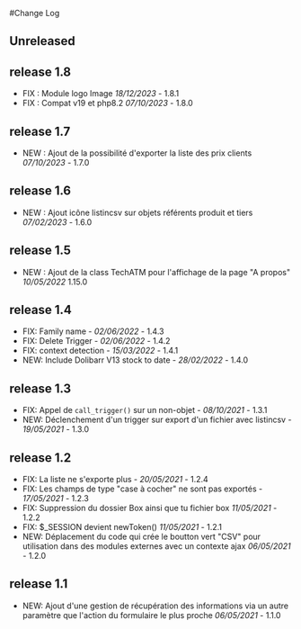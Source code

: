 #Change Log

## Unreleased



## release 1.8

- FIX : Module logo Image *18/12/2023* - 1.8.1
- FIX : Compat v19 et php8.2 *07/10/2023* - 1.8.0

## release 1.7

- NEW : Ajout de la possibilité d'exporter la liste des prix clients *07/10/2023* - 1.7.0

## release 1.6

- NEW : Ajout icône listincsv sur objets référents produit et tiers *07/02/2023* - 1.6.0

## release 1.5

- NEW : Ajout de la class TechATM pour l'affichage de la page "A propos" *10/05/2022* 1.15.0

## release 1.4

- FIX: Family name - *02/06/2022* - 1.4.3
- FIX: Delete Trigger - *02/06/2022* - 1.4.2
- FIX: context detection - *15/03/2022* - 1.4.1
- NEW: Include Dolibarr V13 stock to date - *28/02/2022* - 1.4.0

## release 1.3

- FIX: Appel de `call_trigger()` sur un non-objet - *08/10/2021* - 1.3.1
- NEW: Déclenchement d'un trigger sur export d'un fichier avec listincsv - *19/05/2021* - 1.3.0

## release 1.2

- FIX: La liste ne s'exporte plus - *20/05/2021* - 1.2.4
- FIX: Les champs de type "case à cocher" ne sont pas exportés - *17/05/2021* - 1.2.3
- FIX: Suppression du dossier Box ainsi que tu fichier box *11/05/2021* - 1.2.2
- FIX: $_SESSION devient newToken() *11/05/2021* - 1.2.1
- NEW: Déplacement du code qui crée le boutton vert "CSV" pour utilisation dans des modules externes avec un contexte ajax *06/05/2021* - 1.2.0

## release 1.1

- NEW: Ajout d'une gestion de récupération des informations via un autre paramètre que l'action du formulaire le plus proche *06/05/2021* - 1.1.0
